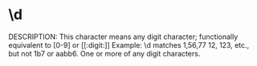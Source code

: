 # \d

DESCRIPTION: This character means any digit character; functionally equivalent to [0-9] or [[:digit:]]
Example: \d matches 1,56,77 12, 123, etc., but not 1b7 or aabb6. One or more of any digit characters.